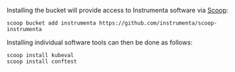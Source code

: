 
Installing the bucket will provide access to Instrumenta software via [Scoop](https://scoop.sh/):

```console
scoop bucket add instrumenta https://github.com/instrumenta/scoop-instrumenta
```

Installing individual software tools can then be done as follows:

```console
scoop install kubeval
scoop install conftest
```
